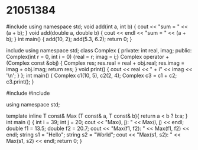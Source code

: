# 21051384
#include <iostream>
using namespace std; 
void add(int a, int b)
{
  cout << "sum = " << (a + b);
} 
void add(double a, double b)
{
    cout << endl << "sum = " << (a + b);
}
int main()
{
    add(10, 2);
    add(5.3, 6.2);
    return 0;
}


include<iostream>
using namespace std;
class Complex {
private:
    int real, imag;
public:
    Complex(int r = 0, int i = 0) {real = r;   imag = i;}
    Complex operator + (Complex const &obj) {
         Complex res;
         res.real = real + obj.real;
         res.imag = imag + obj.imag;
         return res;
    }
    void print() { cout << real << " + i" << imag << '\n'; }
};
int main()
{
    Complex c1(10, 5), c2(2, 4);
    Complex c3 = c1 + c2;
    c3.print();
}


#include <iostream>
#include <string>

using namespace std;

template <typename T>
inline T const& Max (T const& a, T const& b){ 
   return a < b ? b:a; 
}
int main () {
   int i = 39;
   int j = 20;
   cout << "Max(i, j): " << Max(i, j) << endl; 
   double f1 = 13.5; 
   double f2 = 20.7; 
   cout << "Max(f1, f2): " << Max(f1, f2) << endl; 
   string s1 = "Hello"; 
   string s2 = "World"; 
   cout << "Max(s1, s2): " << Max(s1, s2) << endl; 
   return 0;
}
